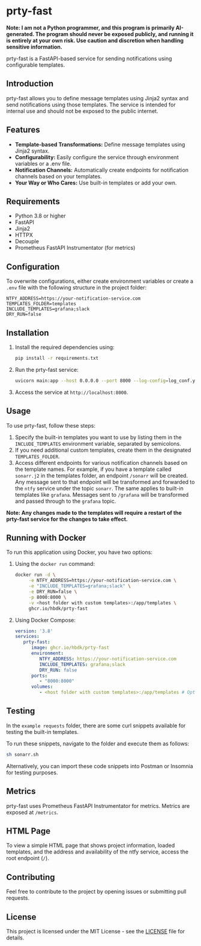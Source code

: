 # prty-fast

**Note: I am not a Python programmer, and this program is primarily AI-generated. The program should never be exposed publicly, and running it is entirely at your own risk. Use caution and discretion when handling sensitive information.**

prty-fast is a FastAPI-based service for sending notifications using configurable templates.

## Introduction

prty-fast allows you to define message templates using Jinja2 syntax and send notifications using those templates. The service is intended for internal use and should not be exposed to the public internet.

## Features

- **Template-based Transformations:** Define message templates using Jinja2 syntax.
- **Configurability:** Easily configure the service through environment variables or a .env file.
- **Notification Channels:** Automatically create endpoints for notification channels based on your templates.
- **Your Way or Who Cares:** Use built-in templates or add your own.

## Requirements

- Python 3.8 or higher
- FastAPI
- Jinja2
- HTTPX
- Decouple
- Prometheus FastAPI Instrumentator (for metrics)

## Configuration

To overwrite configurations, either create environment variables or create a `.env` file with the following structure in the project folder:

```
NTFY_ADDRESS=https://your-notification-service.com
TEMPLATES_FOLDER=templates
INCLUDE_TEMPLATES=grafana;slack
DRY_RUN=false
```

## Installation

1. Install the required dependencies using:

   ```bash
   pip install -r requirements.txt
   ```

2. Run the prty-fast service:

   ```bash
   uvicorn main:app --host 0.0.0.0 --port 8000 --log-config=log_conf.yaml
   ```

3. Access the service at `http://localhost:8000`.

## Usage

To use prty-fast, follow these steps:

1. Specify the built-in templates you want to use by listing them in the `INCLUDE_TEMPLATES` environment variable, separated by semicolons.
2. If you need additional custom templates, create them in the designated `TEMPLATES_FOLDER`.
3. Access different endpoints for various notification channels based on the template names. For example, if you have a template called `sonarr.j2` in the templates folder, an endpoint `/sonarr` will be created. Any message sent to that endpoint will be transformed and forwarded to the `ntfy` service under the topic `sonarr`. The same applies to built-in templates like `grafana`. Messages sent to `/grafana` will be transformed and passed through to the `grafana` topic.

**Note: Any changes made to the templates will require a restart of the prty-fast service for the changes to take effect.**

## Running with Docker

To run this application using Docker, you have two options:

1. Using the `docker run` command:
    ```bash
    docker run -d \
         -e NTFY_ADDRESS=https://your-notification-service.com \
         -e "INCLUDE_TEMPLATES=grafana;slack" \
         -e DRY_RUN=false \
         -p 8000:8000 \
         -v <host folder with custom templates>:/app/templates \
         ghcr.io/hbdk/prty-fast
    ```

2. Using Docker Compose:
    ```yaml
    version: '3.8'
    services:
       prty-fast:
          image: ghcr.io/hbdk/prty-fast
          environment:
             NTFY_ADDRESS: https://your-notification-service.com
             INCLUDE_TEMPLATES: grafana;slack
             DRY_RUN: false
          ports:
             - "8000:8000"
          volumes:
             - <host folder with custom templates>:/app/templates # Optional
    ```

## Testing

In the `example requests` folder, there are some curl snippets available for testing the built-in templates.

To run these snippets, navigate to the folder and execute them as follows:

```bash
sh sonarr.sh
```

Alternatively, you can import these code snippets into Postman or Insomnia for testing purposes.

## Metrics

prty-fast uses Prometheus FastAPI Instrumentator for metrics. Metrics are exposed at `/metrics`.

## HTML Page

To view a simple HTML page that shows project information, loaded templates, and the address and availability of the ntfy service, access the root endpoint (`/`).

## Contributing

Feel free to contribute to the project by opening issues or submitting pull requests.

## License

This project is licensed under the MIT License - see the [LICENSE](LICENSE) file for details.
